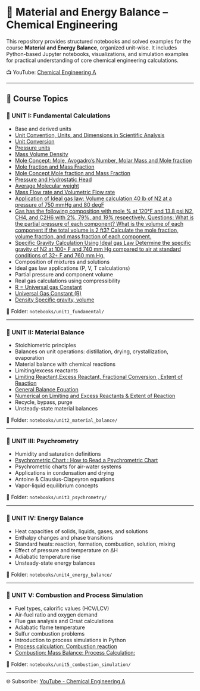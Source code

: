 # 📘 Material and Energy Balance – Chemical Engineering

This repository provides structured notebooks and solved examples for the course **Material and Energy Balance**, organized unit-wise. It includes Python-based Jupyter notebooks, visualizations, and simulation examples for practical understanding of core chemical engineering calculations.


📺 YouTube: [Chemical Engineering A](https://www.youtube.com/@chemicalengineeringA)

---

## 🧮 Course Topics

### 🔹 UNIT I: Fundamental Calculations
- Base and derived units
- [Unit Convention, Units, and Dimensions in Scientific Analysis](https://youtu.be/cydXka-tAFs)
- [Unit Conversion](https://youtu.be/C3kWuZvGJnY)
- [Pressure units ](https://youtube.com/shorts/Gl6jF6qVjJI)
- [Mass Volume Density](https://youtube.com/shorts/KDVL41Ezjo8)
- [Mole Concept: Mole, Avogadro’s Number, Molar Mass and Mole fraction](https://youtu.be/AAJ5wX1OxAI)
- [Mole fraction and Mass Fraction](https://youtube.com/shorts/goZPLNAgc-A)
- [Mole Concept Mole fraction and Mass Fraction](https://youtube.com/shorts/KBGR-0IbGgY)
- [Pressure and Hydrostatic Head](https://youtube.com/shorts/ue5FoZ0nODw)
- [Average Molecular weight](https://youtube.com/shorts/_pTQgB4TgDQ)
- [Mass Flow rate and Volumetric Flow rate](https://youtube.com/shorts/J6x3LVGGKnk)
- [Application of Ideal gas law: Volume calculation  40 lb of N2 at a pressure of 750 mmHg and  80 degF](https://youtu.be/1XqPPJ9kF2Q)
- [Gas has the following composition with mole % at 120°F and 13.8 psi N2, CH4, and C2H6 with 2%, 79%, and 19% respectively. Questions: What is the partial pressure of each component? What is the volume of each component if the total volume is 2 ft3? Calculate the mole fraction, volume fraction, and mass fraction of each component.](https://youtu.be/5HgPFVDBmOo)
- [Specific Gravity Calculation Using Ideal gas Law Determine the specific gravity of N2 at 100◦ F and 740 mm Hg compared to air at standard conditions of 32◦ F and 760 mm Hg.](https://youtu.be/dP-a7AYTV_M)
- Composition of mixtures and solutions
- Ideal gas law applications (P, V, T calculations)
- Partial pressure and component volume
- Real gas calculations using compressibility
- [R = Universal gas Constant](https://youtu.be/LiU3MhMUkJ4)
- [Universal Gas Constant (R)](https://youtube.com/shorts/J6x3LVGGKnk)
- [Density Specific gravity, volume](https://youtube.com/shorts/Hx1ohC3dNjc)

📁 Folder: `notebooks/unit1_fundamental/`

---

### 🔹 UNIT II: Material Balance
- Stoichiometric principles
- Balances on unit operations: distillation, drying, crystallization, evaporation
- Material balance with chemical reactions
- Limiting/excess reactants
- [Limiting Reactant,Excess Reactant, Fractional Conversion , Extent of Reaction](https://youtube.com/shorts/sk172XWnRC8)
- [General Balance Equation](https://youtube.com/shorts/u12DSjPhT5g)
- [Numerical on Limiting and Excess Reactants & Extent of Reaction](https://youtu.be/xICWpJgqCfw)
- Recycle, bypass, purge
- Unsteady-state material balances

📁 Folder: `notebooks/unit2_material_balance/`

---

### 🔹 UNIT III: Psychrometry
- Humidity and saturation definitions
- [Psychrometric Chart : How to Read a Psychrometric Chart ](https://youtu.be/jncmqD5XWJM)
- Psychrometric charts for air-water systems
- Applications in condensation and drying
- Antoine & Clausius-Clapeyron equations
- Vapor-liquid equilibrium concepts

📁 Folder: `notebooks/unit3_psychrometry/`

---

### 🔹 UNIT IV: Energy Balance
- Heat capacities of solids, liquids, gases, and solutions
- Enthalpy changes and phase transitions
- Standard heats: reaction, formation, combustion, solution, mixing
- Effect of pressure and temperature on ΔH
- Adiabatic temperature rise
- Unsteady-state energy balances

📁 Folder: `notebooks/unit4_energy_balance/`

---

### 🔹 UNIT V: Combustion and Process Simulation
- Fuel types, calorific values (HCV/LCV)
- Air-fuel ratio and oxygen demand
- Flue gas analysis and Orsat calculations
- Adiabatic flame temperature
- Sulfur combustion problems
- Introduction to process simulations in Python
- [Process calculation: Combustion reaction](https://youtu.be/AefGsLRT_WU)
- [Combustion: Mass Balance: Process Calculation:](https://youtu.be/AefGsLRT_WU)

📁 Folder: `notebooks/unit5_combustion_simulation/`

---

  
🌐 Subscribe: [YouTube - Chemical Engineering A](https://www.youtube.com/@chemicalengineeringA)

